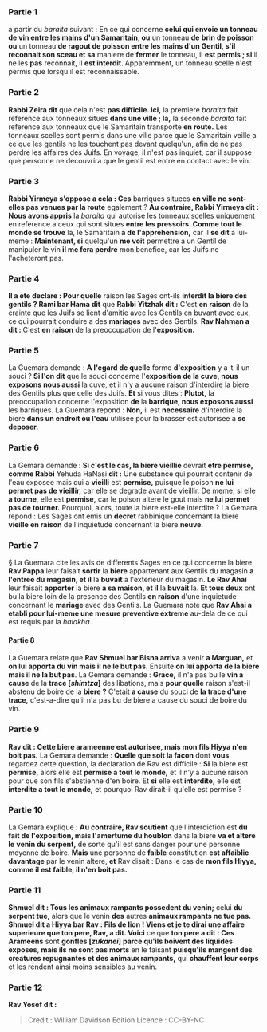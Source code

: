 
### Partie 1
a partir du <i>baraita</i> suivant : En ce qui concerne <b>celui qui envoie un tonneau de vin entre les mains d'un Samaritain, ou</b> un tonneau <b>de</b> <b>brin de poisson ou</b> un tonneau <b>de ragout de poisson entre les mains d'un Gentil, s'il reconnait son sceau et sa</b> maniere de <b>fermer</b> le tonneau, il <b>est permis ; si</b> il ne les <b>pas</b> reconnait, il <b>est interdit. </b> Apparemment, un tonneau scelle n'est permis que lorsqu'il est reconnaissable.

### Partie 2
<b>Rabbi Zeira dit</b> que cela n'est <b>pas difficile. Ici,</b> la premiere <i>baraita</i> fait reference aux tonneaux situes <b>dans une ville ; la,</b> la seconde <i>baraita</i> fait reference aux tonneaux que le Samaritain transporte <b>en route.</b> Les tonneaux scelles sont permis dans une ville parce que le Samaritain veille a ce que les gentils ne les touchent pas devant quelqu'un, afin de ne pas perdre les affaires des Juifs. En voyage, il n'est pas inquiet, car il suppose que personne ne decouvrira que le gentil est entre en contact avec le vin.

### Partie 3
<b>Rabbi Yirmeya s'oppose a cela : Ces</b> barriques situees <b>en ville ne sont-elles pas venues par la route</b> egalement ? <b>Au contraire, Rabbi Yirmeya dit : Nous avons appris</b> la <i>baraita</i> qui autorise les tonneaux scelles uniquement en reference a ceux qui sont situes <b>entre les pressoirs. Comme tout le monde se trouve</b> la, le Samaritain <b>a de l'apprehension,</b> car il <b>se dit</b> a lui-meme : <b>Maintenant, si</b> quelqu'un <b>me voit</b> permettre a un Gentil de manipuler le vin <b>il me fera perdre</b> mon benefice, car les Juifs ne l'acheteront pas.

### Partie 4
<b>Il a ete declare : Pour quelle</b> raison les Sages ont-ils <b>interdit la biere des gentils ? Rami bar Hama dit</b> que <b>Rabbi Yitzhak dit :</b> C'est <b>en raison</b> de la crainte que les Juifs se lient d'amitie avec les Gentils en buvant avec eux, ce qui pourrait conduire a des <b>mariages</b> avec des Gentils. <b>Rav Nahman a dit : </b> C'est <b>en raison</b> de la preoccupation de l'<b>exposition.</b>

### Partie 5
La Guemara demande : <b>A l'egard de quelle</b> forme <b>d'exposition</b> y a-t-il un souci ? <b>Si l'on dit</b> que le souci concerne l'<b>exposition de la cuve, nous exposons nous aussi</b> la cuve, et il n'y a aucune raison d'interdire la biere des Gentils plus que celle des Juifs. <b>Et</b> si vous dites : <b>Plutot,</b> la preoccupation concerne l'exposition <b>de</b> la <b>barrique, nous exposons aussi</b> les barriques. La Guemara repond : <b>Non,</b> il est <b>necessaire</b> d'interdire la biere <b>dans un endroit ou l'eau</b> utilisee pour la brasser est autorisee a <b>se deposer.</b>

### Partie 6
La Gemara demande : <b>Si c'est le cas, la biere vieillie</b> devrait <b>etre permise, comme Rabbi</b> Yehuda HaNasi <b>dit :</b> Une substance qui pourrait contenir de l'eau exposee mais qui a <b>vieilli</b> est <b>permise,</b> puisque le poison <b>ne lui permet pas de vieillir,</b> car elle se degrade avant de vieillir. De meme, si elle <b>a tourne</b>, elle est <b>permise,</b> car le poison altere le gout mais <b>ne lui permet pas de tourner.</b> Pourquoi, alors, toute la biere est-elle interdite ? La Gemara repond : Les Sages ont emis un <b>decret</b> rabbinique concernant la biere <b>vieille</b> <b>en raison</b> de l'inquietude concernant la biere <b>neuve</b>.

### Partie 7
§ La Guemara cite les avis de differents Sages en ce qui concerne la biere. <b>Rav Pappa</b> leur faisait <b>sortir</b> la <b>biere</b> appartenant aux Gentils du magasin <b>a l'entree du magasin, et il</b> la <b>buvait</b> a l'exterieur du magasin. <b>Le Rav Ahai</b> leur faisait <b>apporter</b> la biere <b>a sa maison, et il</b> la <b>buvait</b> la. <b>Et tous deux</b> ont bu la biere loin de la presence des Gentils <b>en raison</b> d'une inquietude concernant le <b>mariage</b> avec des Gentils. La Guemara note que <b>Rav Ahai a etabli pour lui-meme une mesure preventive extreme</b> au-dela de ce qui est requis par la <i>halakha</i>.

#### Partie 8
La Guemara relate que <b>Rav Shmuel bar Bisna arriva</b> a venir <b>a Marguan,</b> et <b>on lui apporta du vin mais il ne le but pas</b>. Ensuite <b>on lui apporta de la biere mais il ne la but pas</b>. La Gemara demande : <b>Grace,</b> il n'a pas bu le <b>vin a cause</b> de la <b>trace [<i>shimtza</i>]</b> des libations, mais <b>pour quelle</b> raison s'est-il abstenu de boire de la <b>biere ?</b> C'etait <b>a cause</b> du souci de <b>la trace d'une trace,</b> c'est-a-dire qu'il n'a pas bu de biere a cause du souci de boire du vin.

### Partie 9
<b>Rav dit : Cette biere arameenne est autorisee, mais mon fils Hiyya n'en boit pas.</b> La Gemara demande : <b>Quelle que soit la facon</b> dont <b>vous</b> regardez cette question, la declaration de Rav est difficile : <b>Si</b> la biere est <b>permise,</b> alors elle est <b>permise a tout le monde,</b> et il n'y a aucune raison pour que son fils s'abstienne d'en boire. Et <b>si</b> elle est <b>interdite,</b> elle est <b>interdite a tout le monde,</b> et pourquoi Rav dirait-il qu'elle est permise ?

### Partie 10
La Gemara explique : <b>Au contraire, Rav soutient</b> que l'interdiction est <b>du fait de l'exposition, mais l'amertume du houblon</b> dans la biere <b>va et altere le</b> <b>venin du serpent,</b> de sorte qu'il est sans danger pour une personne moyenne de boire. <b>Mais</b> une personne de <b>faible</b> constitution <b>est affaiblie davantage</b> par le venin altere, <b>et</b> Rav disait : Dans le cas de <b>mon fils Hiyya, comme il est faible, il n'en boit pas.</b>

### Partie 11
<b>Shmuel dit : Tous les animaux rampants possedent du venin;</b> celui <b>du serpent tue,</b> alors que le venin <b>des</b> autres <b>animaux rampants ne tue pas. Shmuel dit a Hiyya bar Rav : Fils de lion ! Viens et je te dirai une affaire superieure que ton pere, Rav, a dit. Voici</b> ce que <b>ton pere a dit : Ces Arameens</b> sont <b>gonfles [<i>zukanei</i>] parce qu'ils boivent des liquides exposes</b>, <b>mais ils ne sont pas morts</b> en le faisant <b>puisqu'ils mangent des creatures repugnantes et des animaux rampants,</b> qui <b>chauffent leur corps</b> et les rendent ainsi moins sensibles au venin.

### Partie 12
<b>Rav Yosef dit : </b>

>Credit : William Davidson Edition
>Licence : CC-BY-NC